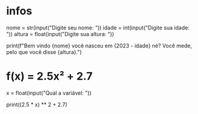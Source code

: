 # infos

nome = str(input("Digite seu nome: "))
idade = int(input("Digite sua idade: "))
altura = float(input("Digite sua altura: "))

print(f"Bem vindo {nome} você nasceu em {2023 - idade} né? Você mede, pelo que você disse {altura}.")

# f(x) = 2.5x² + 2.7

x = float(input("Qual a variável: "))

print((2.5 * x) ** 2 + 2.7)
